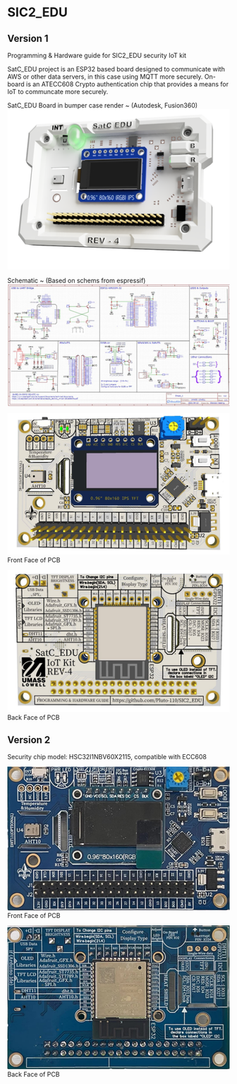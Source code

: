 # SIC2_EDU

## Version 1
Programming &amp; Hardware guide for SIC2_EDU security IoT kit 

SatC_EDU project is an ESP32 based board designed to communicate with AWS or other data servers, in this case using MQTT more securely. On-board is an ATECC608 Crypto authentication chip that provides a means for IoT to communcate more securely.

SatC_EDU Board in bumper case render ~ (Autodesk, Fusion360)
![alt text](pics/Render_white.png?raw=true)

Schematic ~ (Based on schems from espressif)
![alt text](pics/REV4_schem.JPG?raw=true)

![alt text](pics/PCB_front.JPG?raw=true)
Front Face of PCB

![alt text](pics/PCB_back.JPG?raw=true)
Back Face of PCB

## Version 2
<!-- Version 2 of the PCB is available at [Amazon](https://www.amazon.com/dp/B0C24FJBG9) -->
Security chip model: HSC32I1NBV60X2115, compatible with ECC608

![alt text](pics/V2-Front.jpg?raw=true)
Front Face of PCB

![alt text](pics/V2-Back.jpg?raw=true)
Back Face of PCB
